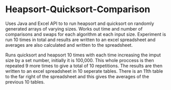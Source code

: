 # Heapsort-Quicksort-Comparison
Uses Java and Excel API to to run heapsort and quicksort on randomly generated arrays of varying sizes. Works out time and number of comparisons and swaps for each algorithm at each input size. Experiment is run 10 times in total and results are written to an excel spreadsheet and averages are also calculated and written to the spreadsheet.

Runs quicksort and heapsort 10 times with each time increasing the imput size by a set number, initially it is 100,000.
This whole proccess is then repeated 9 more times to give a total of 10 repetitions.
The results are then written to an excel spreadsheet in 10 seperate tables. 
There is an 11th table to the far right of the spreadsheet and this gives the averages of the previous 10 tables.



